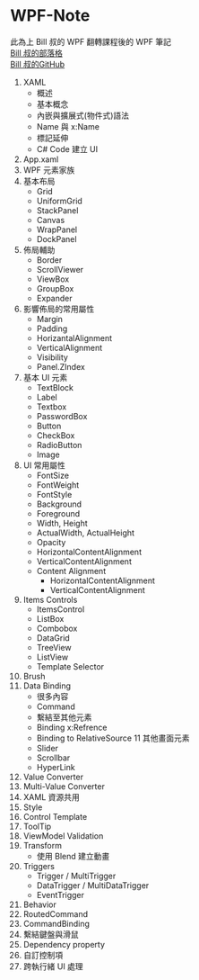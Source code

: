 # WPF-Note
此為上 Bill 叔的 WPF 翻轉課程後的 WPF 筆記  
[Bill 叔的部落格](https://dotblogs.com.tw/billchung)  
[Bill 叔的GitHub](https://github.com/billchungiii)

1. XAML
    - 概述
    - 基本概念
    - 內嵌與擴展式(物件式)語法
    - Name 與 x:Name
    - 標記延伸
    - C# Code 建立 UI
2. App.xaml
3. WPF 元素家族
4. 基本布局
    - Grid
    - UniformGrid
    - StackPanel
    - Canvas
    - WrapPanel
    - DockPanel
5. 佈局輔助
    - Border
    - ScrollViewer
    - ViewBox
    - GroupBox
    - Expander
6. 影響佈局的常用屬性
    - Margin
    - Padding
    - HorizantalAlignment
    - VerticalAlignment
    - Visibility
    - Panel.ZIndex
7. 基本 UI 元素
    - TextBlock
    - Label
    - Textbox
    - PasswordBox
    - Button
    - CheckBox
    - RadioButton
    - Image
8. UI 常用屬性
    - FontSize
    - FontWeight
    - FontStyle
    - Background
    - Foreground
    - Width, Height
    - ActualWidth, ActualHeight
    - Opacity
    - HorizontalContentAlignment
    - VerticalContentAlignment
    - Content Alignment
      - HorizontalContentAlignment
      - VerticalContentAlignment
15. Items Controls
    - ItemsControl
    - ListBox
    - Combobox
    - DataGrid
    - TreeView
    - ListView
    - Template Selector
9. Brush
10. Data Binding
    - 很多內容
    - Command
    - 繫結至其他元素
    - Binding x:Refrence
    - Binding to RelativeSource
11 其他畫面元素
    - Slider
    - Scrollbar
    - HyperLink
11. Value Converter
12. Multi-Value Converter
12. XAML 資源共用
13. Style
14. Control Template
17. ToolTip
18. ViewModel Validation
19. Transform
    - 使用 Blend 建立動畫
20. Triggers
    - Trigger / MultiTrigger
    - DataTrigger / MultiDataTrigger
    - EventTrigger
21. Behavior
22. RoutedCommand
23. CommandBinding
24. 繫結鍵盤與滑鼠
25. Dependency property
26. 自訂控制項
27. 跨執行緒 UI 處理